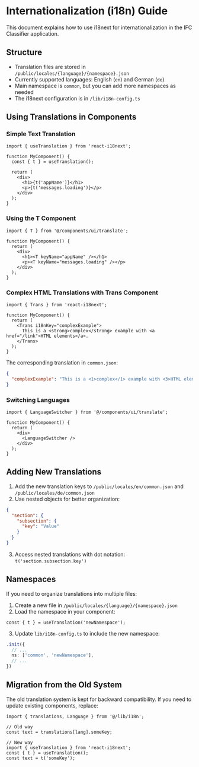 # Internationalization (i18n) Guide

This document explains how to use i18next for internationalization in the IFC Classifier application.

## Structure

- Translation files are stored in `/public/locales/{language}/{namespace}.json`
- Currently supported languages: English (`en`) and German (`de`)
- Main namespace is `common`, but you can add more namespaces as needed
- The i18next configuration is in `/lib/i18n-config.ts`

## Using Translations in Components

### Simple Text Translation

```tsx
import { useTranslation } from 'react-i18next';

function MyComponent() {
  const { t } = useTranslation();
  
  return (
    <div>
      <h1>{t('appName')}</h1>
      <p>{t('messages.loading')}</p>
    </div>
  );
}
```

### Using the T Component

```tsx
import { T } from '@/components/ui/translate';

function MyComponent() {
  return (
    <div>
      <h1><T keyName="appName" /></h1>
      <p><T keyName="messages.loading" /></p>
    </div>
  );
}
```

### Complex HTML Translations with Trans Component

```tsx
import { Trans } from 'react-i18next';

function MyComponent() {
  return (
    <Trans i18nKey="complexExample">
      This is a <strong>complex</strong> example with <a href="/link">HTML elements</a>.
    </Trans>
  );
}
```

The corresponding translation in `common.json`:
```json
{
  "complexExample": "This is a <1>complex</1> example with <3>HTML elements</3>."
}
```

### Switching Languages

```tsx
import { LanguageSwitcher } from '@/components/ui/translate';

function MyComponent() {
  return (
    <div>
      <LanguageSwitcher />
    </div>
  );
}
```

## Adding New Translations

1. Add the new translation keys to `/public/locales/en/common.json` and `/public/locales/de/common.json`
2. Use nested objects for better organization:

```json
{
  "section": {
    "subsection": {
      "key": "Value"
    }
  }
}
```

3. Access nested translations with dot notation: `t('section.subsection.key')`

## Namespaces

If you need to organize translations into multiple files:

1. Create a new file in `/public/locales/{language}/{namespace}.json`
2. Load the namespace in your component:

```tsx
const { t } = useTranslation('newNamespace');
```

3. Update `lib/i18n-config.ts` to include the new namespace:

```ts
.init({
  // ...
  ns: ['common', 'newNamespace'],
  // ...
})
```

## Migration from the Old System

The old translation system is kept for backward compatibility. If you need to update existing components, replace:

```tsx
import { translations, Language } from '@/lib/i18n';

// Old way
const text = translations[lang].someKey;

// New way
import { useTranslation } from 'react-i18next';
const { t } = useTranslation();
const text = t('someKey');
``` 